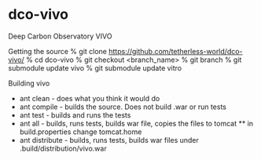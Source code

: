 dco-vivo
========

Deep Carbon Observatory VIVO

Getting the source
% git clone https://github.com/tetherless-world/dco-vivo/
% cd dco-vivo
% git checkout <branch_name>
% git branch
% git submodule update vivo
% git submodule update vitro

Building vivo
* ant clean - does what you think it would do
* ant compile - builds the source. Does not build .war or run tests
* ant test - builds and runs the tests
* ant all - builds, runs tests, builds war file, copies the files to tomcat
** in build.properties change tomcat.home
* ant distribute - builds, runs tests, builds war files under .build/distribution/vivo.war
